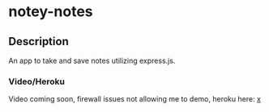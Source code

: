 # notey-notes

## Description

An app to take and save notes utilizing express.js.

### Video/Heroku

Video coming soon, firewall issues not allowing me to demo, heroku here: [x](https://notey-mctakerson-6be4504e5e99.herokuapp.com/)
